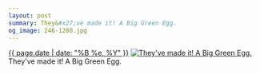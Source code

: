 ```yaml
---
layout: post
summary: They&#x27;ve made it! A Big Green Egg.
og_image: 246-1280.jpg
---
```


<p>
  <time><a href="/246">{{ page.date | date: "%B %e, %Y" }}</a></time>
  <a href="/246"><img src="{{ site.assets_url }}/246-640.jpg" srcset="{{ site.assets_url }}/246-1280.jpg 1280w, {{ site.assets_url }}/246-960.jpg 960w, {{ site.assets_url }}/246-640.jpg 640w, {{ site.assets_url }}/246-320.jpg 320w" sizes="(min-width: 700px) 50vw, calc(100vw - 2rem)" alt="They&#x27;ve made it! A Big Green Egg." /></a>
  <span>They&#x27;ve made it! A Big Green Egg.</span>
</p>
